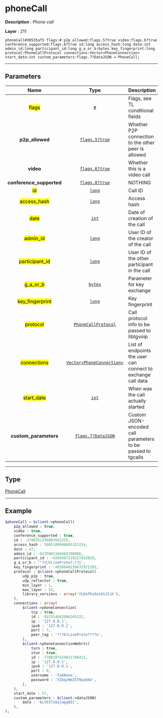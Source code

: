 # phoneCall

**Description** : *Phone call*

**Layer** : 211

```tl
phoneCall#30535af5 flags:# p2p_allowed:flags.5?true video:flags.6?true conference_supported:flags.8?true id:long access_hash:long date:int admin_id:long participant_id:long g_a_or_b:bytes key_fingerprint:long protocol:PhoneCallProtocol connections:Vector<PhoneConnection> start_date:int custom_parameters:flags.7?DataJSON = PhoneCall;
```

---

## Parameters

| Name | Type | Description |
| :---: | :---: | :--- |
| <mark>flags</mark> | [`#`](type/#) | Flags, see TL conditional fields |
| **p2p_allowed** | [`flags.5?true`](type/true) | Whether P2P connection to the other peer is allowed |
| **video** | [`flags.6?true`](type/true) | Whether this is a video call |
| **conference_supported** | [`flags.8?true`](type/true) | NOTHING |
| <mark>id</mark> | [`long`](type/long) | Call ID |
| <mark>access_hash</mark> | [`long`](type/long) | Access hash |
| <mark>date</mark> | [`int`](type/int) | Date of creation of the call |
| <mark>admin_id</mark> | [`long`](type/long) | User ID of the creator of the call |
| <mark>participant_id</mark> | [`long`](type/long) | User ID of the other participant in the call |
| <mark>g_a_or_b</mark> | [`bytes`](type/bytes) | Parameter for key exchange |
| <mark>key_fingerprint</mark> | [`long`](type/long) | Key fingerprint |
| <mark>protocol</mark> | [`PhoneCallProtocol`](type/PhoneCallProtocol) | Call protocol info to be passed to libtgvoip |
| <mark>connections</mark> | [`Vector<PhoneConnection>`](type/PhoneConnection) | List of endpoints the user can connect to exchange call data |
| <mark>start_date</mark> | [`int`](type/int) | When was the call actually started |
| **custom_parameters** | [`flags.7?DataJSON`](type/DataJSON) | Custom JSON-encoded call parameters to be passed to tgcalls |

---

## Type

[PhoneCall](type/PhoneCall)

---

## Example

```php
$phoneCall = $client->phoneCall(
	p2p_allowed : true,
	video : true,
	conference_supported : true,
	id : -3789351336883562255,
	access_hash : 5985180998065153214,
	date : 47,
	admin_id : -8235081104460700986,
	participant_id : -4209387219227432020,
	g_a_or_b : '^?<YLiveProto?;(?',
	key_fingerprint : -4038940238632972283,
	protocol : $client->phoneCallProtocol(
		udp_p2p : true,
		udp_reflector : true,
		min_layer : 1,
		max_layer : 54,
		library_versions : array('YLDofRz9al6SJIiK'),
	),
	connections : array(
		$client->phoneConnection(
			tcp : true,
			id : -931514042006265222,
			ip : '127.0.0.1',
			ipv6 : '127.0.0.1',
			port : 7,
			peer_tag : '???6?LiveProto????e',
		),
		$client->phoneConnectionWebrtc(
			turn : true,
			stun : true,
			id : -7788197424011788411,
			ip : '127.0.0.1',
			ipv6 : '127.0.0.1',
			port : 0,
			username : 'TakNone',
			password : 'XIbqzNmZST0pa6kU',
		),
	),
	start_date : 57,
	custom_parameters : $client->dataJSON(
		data : '6LV537z8ajwgq0IC',
	),
);
```